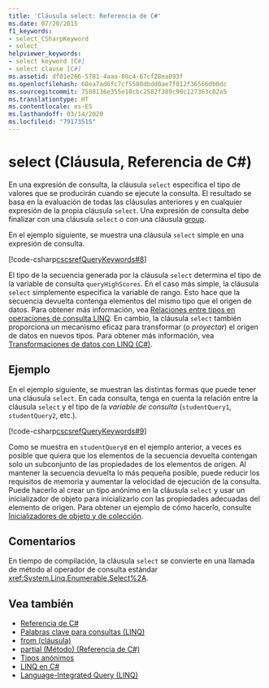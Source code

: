 ```yaml
---
title: 'Cláusula select: Referencia de C#'
ms.date: 07/20/2015
f1_keywords:
- select_CSharpKeyword
- select
helpviewer_keywords:
- select keyword [C#]
- select clause [C#]
ms.assetid: df01e266-5781-4aaa-80c4-67cf28ea093f
ms.openlocfilehash: 68ea7ad6fc7cf5580dbdd0ae7f012f36566db0dc
ms.sourcegitcommit: 7588136e355e10cbc2582f389c90c127363c02a5
ms.translationtype: HT
ms.contentlocale: es-ES
ms.lasthandoff: 03/14/2020
ms.locfileid: "79173515"
---
```

# <a name="select-clause-c-reference"></a>select (Cláusula, Referencia de C#)

En una expresión de consulta, la cláusula `select` especifica el tipo de valores que se producirán cuando se ejecute la consulta. El resultado se basa en la evaluación de todas las cláusulas anteriores y en cualquier expresión de la propia cláusula `select`. Una expresión de consulta debe finalizar con una cláusula `select` o con una cláusula [group](group-clause.md).

En el ejemplo siguiente, se muestra una cláusula `select` simple en una expresión de consulta.

[!code-csharp[cscsrefQueryKeywords#8](~/samples/snippets/csharp/VS_Snippets_VBCSharp/CsCsrefQueryKeywords/CS/Select.cs#8)]  

El tipo de la secuencia generada por la cláusula `select` determina el tipo de la variable de consulta `queryHighScores`. En el caso más simple, la cláusula `select` simplemente especifica la variable de rango. Esto hace que la secuencia devuelta contenga elementos del mismo tipo que el origen de datos. Para obtener más información, vea [Relaciones entre tipos en operaciones de consulta LINQ](../../programming-guide/concepts/linq/type-relationships-in-linq-query-operations.md). En cambio, la cláusula `select` también proporciona un mecanismo eficaz para transformar (o *proyectar*) el origen de datos en nuevos tipos. Para obtener más información, vea [Transformaciones de datos con LINQ (C#)](../../programming-guide/concepts/linq/data-transformations-with-linq.md).

## <a name="example"></a>Ejemplo

En el ejemplo siguiente, se muestran las distintas formas que puede tener una cláusula `select`. En cada consulta, tenga en cuenta la relación entre la cláusula `select` y el tipo de la *variable de consulta* (`studentQuery1`, `studentQuery2`, etc.).

[!code-csharp[cscsrefQueryKeywords#9](~/samples/snippets/csharp/VS_Snippets_VBCSharp/CsCsrefQueryKeywords/CS/Select.cs#9)]

Como se muestra en `studentQuery8` en el ejemplo anterior, a veces es posible que quiera que los elementos de la secuencia devuelta contengan solo un subconjunto de las propiedades de los elementos de origen. Al mantener la secuencia devuelta lo más pequeña posible, puede reducir los requisitos de memoria y aumentar la velocidad de ejecución de la consulta. Puede hacerlo al crear un tipo anónimo en la cláusula `select` y usar un inicializador de objeto para inicializarlo con las propiedades adecuadas del elemento de origen. Para obtener un ejemplo de cómo hacerlo, consulte [Inicializadores de objeto y de colección](../../programming-guide/classes-and-structs/object-and-collection-initializers.md).

## <a name="remarks"></a>Comentarios

En tiempo de compilación, la cláusula `select` se convierte en una llamada de método al operador de consulta estándar <xref:System.Linq.Enumerable.Select%2A>.

## <a name="see-also"></a>Vea también

- [Referencia de C#](../index.md)
- [Palabras clave para consultas (LINQ)](query-keywords.md)
- [from (cláusula)](from-clause.md)
- [partial (Método) (Referencia de C#)](partial-method.md)
- [Tipos anónimos](../../programming-guide/classes-and-structs/anonymous-types.md)
- [LINQ en C#](../../linq/index.md)
- [Language-Integrated Query (LINQ)](../../programming-guide/concepts/linq/index.md)
